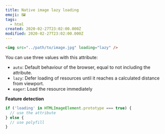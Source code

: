 ```yaml
---
title: Native image lazy loading
emoji: 🖼
tags:
  - html
created: 2020-02-27T23:02:00.000Z
modified: 2020-02-27T23:02:00.000Z
---
```


```html
<img src="../path/to/image.jpg" loading="lazy" />
```

You can use three values with this attribute:

- `auto`: Default behaviour of the browser, equal to not including the attribute.
- `lazy`: Defer loading of resources until it reaches a calculated distance from viewport.
- `eager`: Load the resource immediately

**Feature detection**

```js
if ('loading' in HTMLImageElement.prototype === true) {
  // use the attribute
} else {
  // use polyfill
}
```

